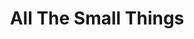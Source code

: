 ---
ee_id: '4168'
site: '1'
type: '2'
url: 2014-125-all-the-small-things
title: All The Small Things
year: '2014'
display_year: '2014'
medium: Exhibition Catalog
dims:
pitch:
ps:
live_url:
related: |-
  [4166] [2014-126-all-the-small-things-trailer] 2014 126 All The Small Things trailer
  [4249] [2014-114-all-the-small-things-tshirt] 2014-114 All The Small Things Tshirt
  [4250] [2014-078-all-the-small-things-edition] 2014-078 All The Small Things Edition
youtube:
related_code:
imgs: allthesmallthingscatalog-2014-125-full-01-database-ih.jpg,allthesmallthingscatalog-2014-125-full-02-database-ih.jpg,allthesmallthingscatalog-2014-125-full-03-database-ih.jpg,allthesmallthingscatalog-2014-125-full-05-database-ih.jpg,allthesmallthingscatalog-2014-125-full-06-database-ih.jpg,allthesmallthingscatalog-2014-125-full-07-database-ih.jpg,allthesmallthingscatalog-2014-125-full-04-database-ih.jpg,allthesmallthingscatalog-2014-125-full-08-database-ih.jpg,allthesmallthingscatalog-2014-125-full-09-database-ih.jpg,allthesmallthingscatalog-2014-125-full-11-database-ih.jpg,allthesmallthingscatalog-2014-125-full-12-database-ih.jpg,allthesmallthingscatalog-2014-125-full-13-database-ih.jpg,allthesmallthingscatalog-2014-125-full-10-database-ih.jpg,allthesmallthingscatalog-2014-125-full-15-database-ih.jpg,allthesmallthingscatalog-2014-125-full-14-database-ih.jpg
subheading: "(Catalog)"
download:
add_credit: 'Published by WALTHER KöNIG, KöLN, Design by Dave Yun, Photos: Sasha Maric'
add_credits:
commission:
layout: things-i-made
---